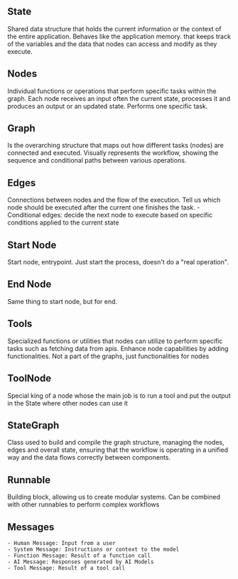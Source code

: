 ## State
Shared data structure that holds the current information or the context of the entire application. Behaves like the application memory. that keeps track of the variables and the data that nodes can access and modify as they execute.

## Nodes
Individual functions or operations that perform specific tasks within the graph. Each node receives an input often the current state, processes it and produces an output or an updated state. Performs one specific task.

## Graph

Is the overarching structure that maps out how different tasks (nodes) are connected and executed. Visually represents the workflow, showing the sequence and conditional paths between various operations.

## Edges
Connections between nodes and the flow of the execution. Tell us which node should be executed after the current one finishes the task.
    - Conditional edges: decide the next node to execute based on specific conditions applied to the current state

## Start Node

Start node, entrypoint. Just start the process, doesn't do a "real operation".

## End Node

Same thing to start node, but for end.

## Tools
Specialized functions or utilities that nodes can utilize to perform specific tasks such as fetching data from apis. Enhance node capabilities by adding functionalities. Not a part of the graphs, just functionalities for nodes      

## ToolNode

Special king of a node whose the main job is to run a tool and put the output in the State where other nodes can use it

## StateGraph

Class used to build and compile the graph structure, managing the nodes, edges and overall state, ensuring that the workflow is operating in a unified way and the data flows correctly between components.

## Runnable

Building block, allowing us to create modular systems. Can be combined with other runnables to perform complex workflows

## Messages
    - Human Message: Input from a user
    - System Message: Instructions or context to the model
    - Function Message: Result of a function call
    - AI Message: Responses generated by AI Models
    - Tool Message: Result of a tool call